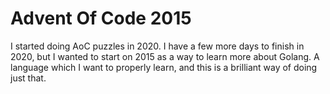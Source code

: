 # Advent Of Code 2015

I started doing AoC puzzles in 2020. I have a few more days to finish in 2020, but I wanted to start on 2015 as a way to learn more about Golang.
A language which I want to properly learn, and this is a brilliant way of doing just that.
